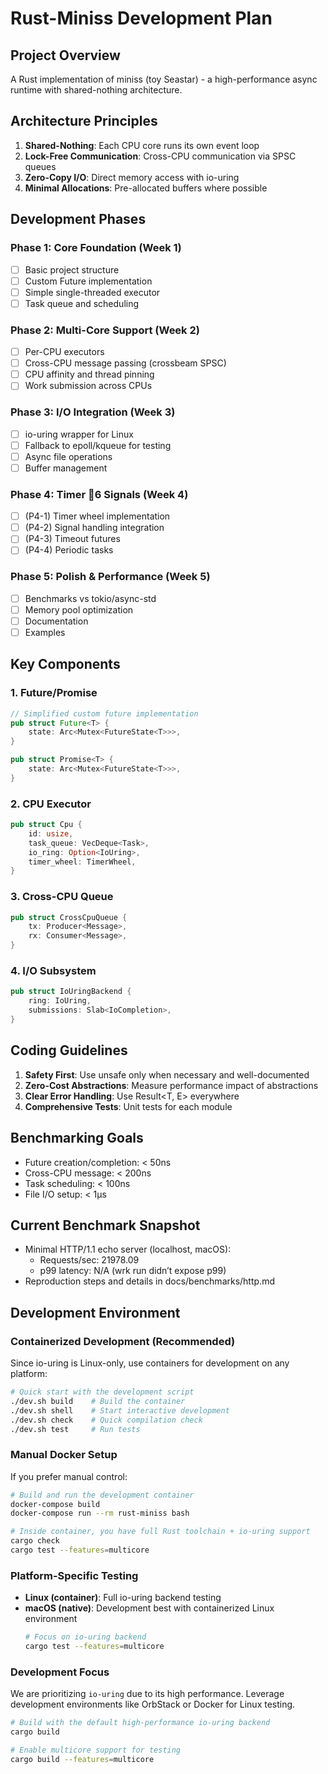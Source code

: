 # Rust-Miniss Development Plan

## Project Overview
A Rust implementation of miniss (toy Seastar) - a high-performance async runtime with shared-nothing architecture.

## Architecture Principles
1. **Shared-Nothing**: Each CPU core runs its own event loop
2. **Lock-Free Communication**: Cross-CPU communication via SPSC queues
3. **Zero-Copy I/O**: Direct memory access with io-uring
4. **Minimal Allocations**: Pre-allocated buffers where possible

## Development Phases

### Phase 1: Core Foundation (Week 1)
- [ ] Basic project structure
- [ ] Custom Future implementation
- [ ] Simple single-threaded executor
- [ ] Task queue and scheduling

### Phase 2: Multi-Core Support (Week 2)
- [ ] Per-CPU executors
- [ ] Cross-CPU message passing (crossbeam SPSC)
- [ ] CPU affinity and thread pinning
- [ ] Work submission across CPUs

### Phase 3: I/O Integration (Week 3)
- [ ] io-uring wrapper for Linux
- [ ] Fallback to epoll/kqueue for testing
- [ ] Async file operations
- [ ] Buffer management

### Phase 4: Timer 6 Signals (Week 4)
- [ ] (P4-1) Timer wheel implementation
- [ ] (P4-2) Signal handling integration
- [ ] (P4-3) Timeout futures
- [ ] (P4-4) Periodic tasks

### Phase 5: Polish & Performance (Week 5)
- [ ] Benchmarks vs tokio/async-std
- [ ] Memory pool optimization
- [ ] Documentation
- [ ] Examples

## Key Components

### 1. Future/Promise
```rust
// Simplified custom future implementation
pub struct Future<T> {
    state: Arc<Mutex<FutureState<T>>>,
}

pub struct Promise<T> {
    state: Arc<Mutex<FutureState<T>>>,
}
```

### 2. CPU Executor
```rust
pub struct Cpu {
    id: usize,
    task_queue: VecDeque<Task>,
    io_ring: Option<IoUring>,
    timer_wheel: TimerWheel,
}
```

### 3. Cross-CPU Queue
```rust
pub struct CrossCpuQueue {
    tx: Producer<Message>,
    rx: Consumer<Message>,
}
```

### 4. I/O Subsystem
```rust
pub struct IoUringBackend {
    ring: IoUring,
    submissions: Slab<IoCompletion>,
}
```

## Coding Guidelines
1. **Safety First**: Use unsafe only when necessary and well-documented
2. **Zero-Cost Abstractions**: Measure performance impact of abstractions
3. **Clear Error Handling**: Use Result<T, E> everywhere
4. **Comprehensive Tests**: Unit tests for each module
## Benchmarking Goals

- Future creation/completion: < 50ns
- Cross-CPU message: < 200ns
- Task scheduling: < 100ns
- File I/O setup: < 1μs

## Current Benchmark Snapshot

- Minimal HTTP/1.1 echo server (localhost, macOS):
  - Requests/sec: 21978.09
  - p99 latency: N/A (wrk run didn’t expose p99)
- Reproduction steps and details in docs/benchmarks/http.md

## Development Environment

### Containerized Development (Recommended)
Since io-uring is Linux-only, use containers for development on any platform:

```bash
# Quick start with the development script
./dev.sh build    # Build the container
./dev.sh shell    # Start interactive development
./dev.sh check    # Quick compilation check
./dev.sh test     # Run tests
```

### Manual Docker Setup
If you prefer manual control:

```bash
# Build and run the development container
docker-compose build
docker-compose run --rm rust-miniss bash

# Inside container, you have full Rust toolchain + io-uring support
cargo check
cargo test --features=multicore
```

### Platform-Specific Testing
- **Linux (container)**: Full io-uring backend testing
- **macOS (native)**: Development best with containerized Linux environment
  ```bash
  # Focus on io-uring backend
  cargo test --features=multicore
  ```

### Development Focus
We are prioritizing `io-uring` due to its high performance.
Leverage development environments like OrbStack or Docker for Linux testing.
```bash
# Build with the default high-performance io-uring backend
cargo build 

# Enable multicore support for testing
cargo build --features=multicore
```
